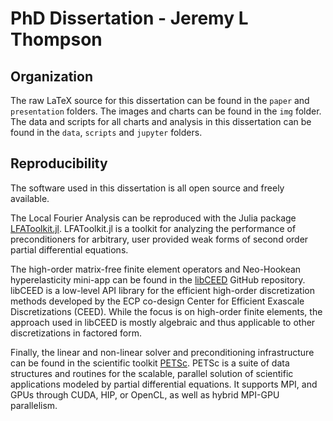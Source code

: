 # PhD Dissertation - Jeremy L Thompson

## Organization

The raw LaTeX source for this dissertation can be found in the `paper` and `presentation` folders.
The images and charts can be found in the `img` folder.
The data and scripts for all charts and analysis in this dissertation can be found in the `data`, `scripts` and `jupyter` folders.

## Reproducibility

The software used in this dissertation is all open source and freely available.

The Local Fourier Analysis can be reproduced with the Julia package [LFAToolkit.jl](https://www.github.com/jeremylt/LFAToolkit.jl). LFAToolkit.jl is a toolkit for analyzing the performance of preconditioners for arbitrary, user provided weak forms of second order partial differential equations.

The high-order matrix-free finite element operators and Neo-Hookean hyperelasticity mini-app can be found in the [libCEED](https://www.github.com/CEED/libCEED) GitHub repository.
libCEED is a low-level API library for the efficient high-order discretization methods developed by the ECP co-design Center for Efficient Exascale Discretizations (CEED). While the focus is on high-order finite elements, the approach used in libCEED is mostly algebraic and thus applicable to other discretizations in factored form.

Finally, the linear and non-linear solver and preconditioning infrastructure can be found in the scientific toolkit [PETSc](https://www.mcs.anl.gov/petsc/).
PETSc is a suite of data structures and routines for the scalable, parallel solution of scientific applications modeled by partial differential equations. It supports MPI, and GPUs through CUDA, HIP, or OpenCL, as well as hybrid MPI-GPU parallelism.
